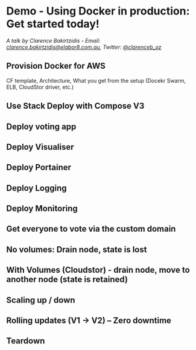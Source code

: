 Demo - Using Docker in production: Get started today!
=====================================================

*A talk by Clarence Bakirtzidis - Email: [clarence.bakirtzidis@elabor8.com.au](mailto:clarence.bakirtzidis@elabor8.com.au), Twitter: [@clarenceb_oz](https://twitter.com/clarenceb_oz)*

## Provision Docker for AWS

CF template, Architecture, What you get from the setup (Docekr Swarm, ELB, CloudStor driver, etc.)

## Use Stack Deploy with Compose V3

## Deploy voting app

## Deploy Visualiser

## Deploy Portainer

## Deploy Logging

## Deploy Monitoring

## Get everyone to vote via the custom domain

## No volumes: Drain node, state is lost

## With Volumes (Cloudstor) - drain node, move to another node (state is retained)

## Scaling up / down

## Rolling updates (V1 -> V2) – Zero downtime

## Teardown
